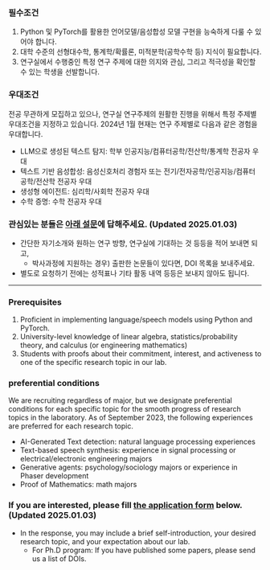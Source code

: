 ### 필수조건
1. Python 및 PyTorch를 활용한 언어모델/음성합성 모델 구현을 능숙하게 다룰 수 있어야 합니다.
2. 대학 수준의 선형대수학, 통계학/확률론, 미적분학(공학수학 등) 지식이 필요합니다.
3. 연구실에서 수행중인 특정 연구 주제에 대한 의지와 관심, 그리고 적극성을 확인할 수 있는 학생을 선발합니다.

### 우대조건
전공 무관하게 모집하고 있으나, 연구실 연구주제의 원활한 진행을 위해서 특정 주제별 우대조건을 지정하고 있습니다.
2024년 1월 현재는 연구 주제별로 다음과 같은 경험을 우대합니다.
- LLM으로 생성된 텍스트 탐지: 학부 인공지능/컴퓨터공학/전산학/통계학 전공자 우대
- 텍스트 기반 음성합성: 음성신호처리 경험자 또는 전기/전자공학/인공지능/컴퓨터공학/전산학 전공자 우대
- 생성형 에이전트: 심리학/사회학 전공자 우대
- 수학 증명: 수학 전공자 우대

### 관심있는 분들은 [아래 설문](https://forms.gle/u32h6cBpgZNPhLAq6)에 답해주세요. (Updated 2025.01.03)
- 간단한 자기소개와 원하는 연구 방향, 연구실에 기대하는 것 등등을 적어 보내면 되고,
   - 박사과정에 지원하는 경우) 출판한 논문들이 있다면, DOI 목록을 보내주세요.
- 별도로 요청하기 전에는 성적표나 기타 활동 내역 등등은 보내지 않아도 됩니다.

---
### Prerequisites
1. Proficient in implementing language/speech models using Python and PyTorch.
2. University-level knowledge of linear algebra, statistics/probability theory, and calculus (or engineering mathematics)
3. Students with proofs about their commitment, interest, and activeness to one of the specific research topic in our lab.

### preferential conditions
We are recruiting regardless of major, but we designate preferential conditions for each specific topic for the smooth progress of research topics in the laboratory.
As of September 2023, the following experiences are preferred for each research topic.
- AI-Generated Text detection: natural language processing experiences
- Text-based speech synthesis: experience in signal processing or electrical/electronic engineering majors
- Generative agents: psychology/sociology majors or experience in Phaser development
- Proof of Mathematics: math majors

### If you are interested, please fill [the application form](https://forms.gle/u32h6cBpgZNPhLAq6) below. (Updated 2025.01.03)
- In the response, you may include a brief self-introduction, your desired research topic, and your expectation about our lab.
   - For Ph.D program: If you have published some papers, please send us a list of DOIs.